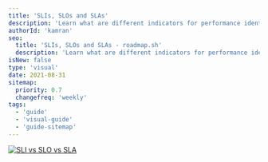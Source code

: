 ```yaml
---
title: 'SLIs, SLOs and SLAs'
description: 'Learn what are different indicators for performance identification of any service.'
authorId: 'kamran'
seo:
  title: 'SLIs, SLOs and SLAs - roadmap.sh'
  description: 'Learn what are different indicators for performance identification of any service.'
isNew: false
type: 'visual'
date: 2021-08-31
sitemap:
  priority: 0.7
  changefreq: 'weekly'
tags:
  - 'guide'
  - 'visual-guide'
  - 'guide-sitemap'
---
```


[![SLI vs SLO vs SLA](/guides/sli-slo-sla.jpeg)](/guides/sli-slo-sla.jpeg)
